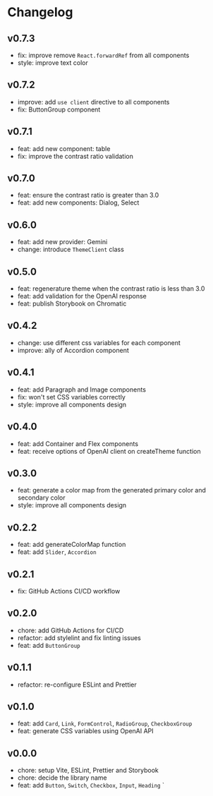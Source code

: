 # Changelog

## v0.7.3

- fix: improve remove `React.forwardRef` from all components
- style: improve text color

## v0.7.2

- improve: add `use client` directive to all components
- fix: ButtonGroup component

## v0.7.1

- feat: add new component: table
- fix: improve the contrast ratio validation

## v0.7.0

- feat: ensure the contrast ratio is greater than 3.0
- feat: add new components: Dialog, Select

## v0.6.0

- feat: add new provider: Gemini
- change: introduce `ThemeClient` class

## v0.5.0

- feat: regenerature theme when the contrast ratio is less than 3.0
- feat: add validation for the OpenAI response
- feat: publish Storybook on Chromatic

## v0.4.2

- change: use different css variables for each component
- improve: ally of Accordion component

## v0.4.1

- feat: add Paragraph and Image components
- fix: won't set CSS variables correctly
- style: improve all components design

## v0.4.0

- feat: add Container and Flex components
- feat: receive options of OpenAI client on createTheme function

## v0.3.0

- feat: generate a color map from the generated primary color and secondary color
- style: improve all components design

## v0.2.2

- feat: add generateColorMap function
- feat: add `Slider`, `Accordion`

## v0.2.1

- fix: GitHub Actions CI/CD workflow

## v0.2.0

- chore: add GitHub Actions for CI/CD
- refactor: add stylelint and fix linting issues
- feat: add `ButtonGroup`

## v0.1.1

- refactor: re-configure ESLint and Prettier

## v0.1.0

- feat: add `Card`, `Link`, `FormControl`, `RadioGroup`, `CheckboxGroup`
- feat: generate CSS variables using OpenAI API

## v0.0.0

- chore: setup Vite, ESLint, Prettier and Storybook
- chore: decide the library name
- feat: add `Button`, `Switch`, `Checkbox`, `Input`, `Heading`
  `

